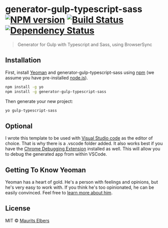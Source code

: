 # generator-gulp-typescript-sass [![NPM version][npm-image]][npm-url] [![Build Status][travis-image]][travis-url] [![Dependency Status][daviddm-image]][daviddm-url]
> Generator for Gulp with Typescript and Sass, using BrowserSync

## Installation

First, install [Yeoman](http://yeoman.io) and generator-gulp-typescript-sass using [npm](https://www.npmjs.com/) (we assume you have pre-installed [node.js](https://nodejs.org/)).

```bash
npm install -g yo
npm install -g generator-gulp-typescript-sass
```

Then generate your new project:

```bash
yo gulp-typescript-sass
```

## Optional

I wrote this template to be used with [Visual Studio code](http://code.visualstudio.com/) as the editor of choice.
That is why there is a .vscode folder added. It also works best if you have the 
[Chrome Debugging Extension](https://github.com/Microsoft/vscode-chrome-debug) installed as well. This will allow you
to debug the generated app from within VSCode. 

## Getting To Know Yeoman

Yeoman has a heart of gold. He&#39;s a person with feelings and opinions, but he&#39;s very easy to work with. If you think he&#39;s too opinionated, he can be easily convinced. Feel free to [learn more about him](http://yeoman.io/).

## License

MIT © [Maurits Elbers]()


[npm-image]: https://badge.fury.io/js/generator-gulp-typescript-sass.svg
[npm-url]: https://npmjs.org/package/generator-gulp-typescript-sass
[travis-image]: https://travis-ci.org/MagicMau/generator-gulp-typescript-sass.svg?branch=master
[travis-url]: https://travis-ci.org/MagicMau/generator-gulp-typescript-sass
[daviddm-image]: https://david-dm.org/MagicMau/generator-gulp-typescript-sass.svg?theme=shields.io
[daviddm-url]: https://david-dm.org/MagicMau/generator-gulp-typescript-sass
